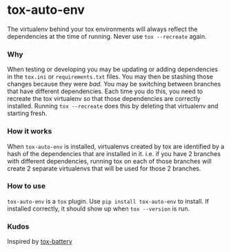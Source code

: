 # tox-auto-env

The virtualenv behind your tox environments will always reflect the
dependencies at the time of running. Never use `tox --recreate` again.

### Why
When testing or developing you may be updating or adding dependencies in the
`tox.ini` or `requirements.txt` files. You may then be stashing those changes
because they were _bad_. You may be switching between branches that have
different dependencies. Each time you do this, you need to recreate the tox
virtualenv so that those dependencies are correctly installed. Running `tox
--recreate` does this by deleting that virtualenv and starting fresh.

### How it works
When `tox-auto-env` is installed, virtualenvs created by tox are identified by
a hash of the dependencies that are installed in it. i.e. if you have 2
branches with different dependencies, running tox on each of those branches
will create 2 separate virtualenvs that will be used for those 2 branches.

### How to use
`tox-auto-env` is a `tox` plugin. Use `pip install tox-auto-env` to install.
If installed correctly, it should show up when `tox --version` is run.


### Kudos
Inspired by [tox-battery](https://github.com/signalpillar/tox-battery)
